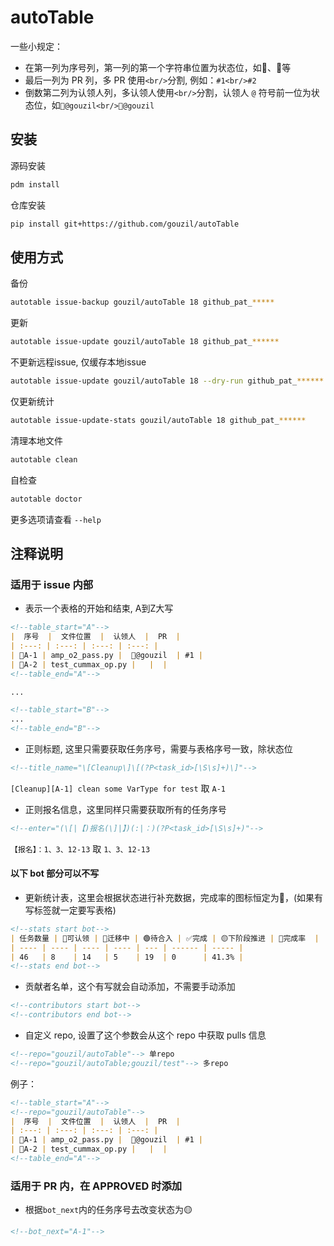 # autoTable

一些小规定：
* 在第一列为序号列，第一列的第一个字符串位置为状态位，如🚧、🔵等
* 最后一列为 PR 列，多 PR 使用`<br/>`分割, 例如：`#1<br/>#2`
* 倒数第二列为认领人列，多认领人使用`<br/>`分割，认领人 `@` 符号前一位为状态位，如`🚧@gouzil<br/>🔵@gouzil`

## 安装

源码安装

```bash
pdm install
```
仓库安装

```bash
pip install git+https://github.com/gouzil/autoTable
```

## 使用方式

备份

```bash
autotable issue-backup gouzil/autoTable 18 github_pat_*****
```

更新

```bash
autotable issue-update gouzil/autoTable 18 github_pat_******
```

不更新远程issue, 仅缓存本地issue

```bash
autotable issue-update gouzil/autoTable 18 --dry-run github_pat_******
```

仅更新统计

```bash
autotable issue-update-stats gouzil/autoTable 18 github_pat_******
```

清理本地文件
```bash
autotable clean
```

自检查
```bash
autotable doctor
```

更多选项请查看 `--help`

## 注释说明

### 适用于 issue 内部
* 表示一个表格的开始和结束, A到Z大写
```md
<!--table_start="A"-->
|  序号  |  文件位置  |  认领人  |  PR  |
| :---: | :---: | :---: | :---: |
| 🚧A-1 | amp_o2_pass.py |  🚧@gouzil  | #1 |
| 🔵A-2 | test_cummax_op.py |   |  |
<!--table_end="A"-->

...

<!--table_start="B"-->
...
<!--table_end="B"-->
```

* 正则标题, 这里只需要获取任务序号，需要与表格序号一致，除状态位

```md
<!--title_name="\[Cleanup\]\[(?P<task_id>[\S\s]+)\]"-->
```

`[Cleanup][A-1] clean some VarType for test` 取 `A-1`


* 正则报名信息，这里同样只需要获取所有的任务序号

```md
<!--enter="(\[|【)报名(\]|】)(:|：)(?P<task_id>[\S\s]+)"-->
```

`【报名】：1、3、12-13` 取 `1、3、12-13`

#### 以下 bot 部分可以不写

* 更新统计表，这里会根据状态进行补充数据，完成率的图标恒定为🏁，(如果有写标签就一定要写表格)
```md
<!--stats start bot-->
| 任务数量 | 🔵可认领 | 🚧迁移中 | 🟢待合入 | ✅完成 | 🟡下阶段推进 | 🏁完成率  |
| ---- | ---- | ---- | ---- | --- | ------ | ----- |
| 46   | 8    | 14   | 5    | 19  | 0      | 41.3% |
<!--stats end bot-->
```

* 贡献者名单，这个有写就会自动添加，不需要手动添加
```md
<!--contributors start bot-->
<!--contributors end bot-->
```

* 自定义 repo, 设置了这个参数会从这个 repo 中获取 pulls 信息
```md
<!--repo="gouzil/autoTable"--> 单repo
<!--repo="gouzil/autoTable;gouzil/test"--> 多repo
```
例子：
```md
<!--table_start="A"-->
<!--repo="gouzil/autoTable"-->
|  序号  |  文件位置  |  认领人  |  PR  |
| :---: | :---: | :---: | :---: |
| 🚧A-1 | amp_o2_pass.py |  🚧@gouzil  | #1 |
| 🔵A-2 | test_cummax_op.py |   |  |
<!--table_end="A"-->
```

### 适用于 PR 内，在 APPROVED 时添加

* 根据`bot_next`内的任务序号去改变状态为🟡
```md
<!--bot_next="A-1"-->
```


